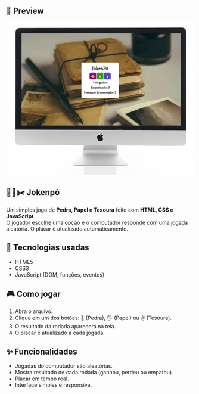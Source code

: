 ## 📸 Preview
<p align="center">
  <img src="assets/preview-jokenpo.png" alt="Preview do Jokenpô" width="600">
</p>

## 👊📄✂️ Jokenpô

Um simples jogo de **Pedra, Papel e Tesoura** feito com **HTML, CSS e JavaScript**.  
O jogador escolhe uma opção e o computador responde com uma jogada aleatória. O placar é atualizado automaticamente.

## 🚀 Tecnologias usadas
- HTML5  
- CSS3  
- JavaScript (DOM, funções, eventos)

## 🎮 Como jogar
1. Abra o arquivo.
2. Clique em um dos botões: 👊 (Pedra), 🖐️ (Papel) ou ✌️ (Tesoura).  
3. O resultado da rodada aparecerá na tela.  
4. O placar é atualizado a cada jogada.

## ✨ Funcionalidades
- Jogadas do computador são aleatórias.  
- Mostra resultado de cada rodada (ganhou, perdeu ou empatou).  
- Placar em tempo real.  
- Interface simples e responsiva.
